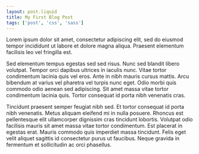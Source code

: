 ```yaml
---
layout: post.liquid
title: My First Blog Post
tags: ['post', 'css', 'sass']
---
```


Lorem ipsum dolor sit amet, consectetur adipiscing elit, sed do eiusmod tempor incididunt ut labore et dolore magna aliqua. Praesent elementum facilisis leo vel fringilla est.

<!--excerpt-->

Sed elementum tempus egestas sed sed risus. Nunc sed blandit libero volutpat. Tempor orci dapibus ultrices in iaculis nunc. Vitae tortor condimentum lacinia quis vel eros. Ante in nibh mauris cursus mattis. Arcu bibendum at varius vel pharetra vel turpis nunc eget. Odio morbi quis commodo odio aenean sed adipiscing. Sit amet massa vitae tortor condimentum lacinia quis. Tortor consequat id porta nibh venenatis cras.

Tincidunt praesent semper feugiat nibh sed. Et tortor consequat id porta nibh venenatis. Metus aliquam eleifend mi in nulla posuere. Rhoncus est pellentesque elit ullamcorper dignissim cras tincidunt lobortis. Volutpat odio facilisis mauris sit amet massa vitae tortor condimentum. Est placerat in egestas erat. Mauris commodo quis imperdiet massa tincidunt. Felis eget velit aliquet sagittis id consectetur purus ut faucibus. Neque gravida in fermentum et sollicitudin ac orci phasellus.
